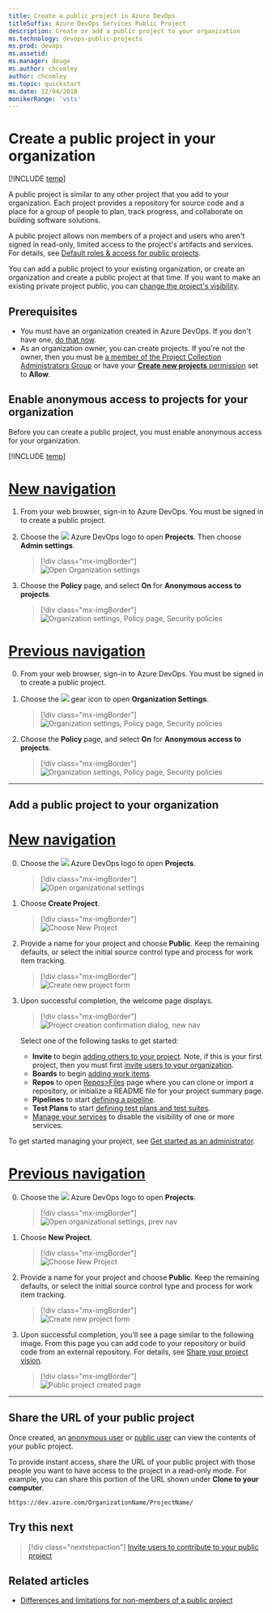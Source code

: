 ```yaml
---
title: Create a public project in Azure DevOps
titleSuffix: Azure DevOps Services Public Project  
description: Create or add a public project to your organization 
ms.technology: devops-public-projects
ms.prod: devops
ms.assetid: 
ms.manager: douge
ms.author: chcomley
author: chcomley
ms.topic: quickstart
ms.date: 12/04/2018
monikerRange: 'vsts'
---
```


# Create a public project in your organization

[!INCLUDE [temp](_shared/version-public-projects.md)]  

A public project is similar to any other project that you add to your organization. Each project provides a repository for source code and a place for a group of people to plan, track progress, and collaborate on building software solutions. 

A public project allows non members of a project and users who aren't signed in read-only, limited access to the project's artifacts and services. For details, see [Default roles & access for public projects](default-roles-access-public.md).   

You can add a public project to your existing organization, or create an organization and create a public project at that time. If you want to make an existing private project public, you can [change the project's visibility](make-project-public.md).


## Prerequisites

- You must have an organization created in Azure DevOps. If you don't have one, [do that now](../../user-guide/sign-up-invite-teammates.md).
- As an organization owner, you can create projects. If you're not the owner, then you must be [a member of the Project Collection Administrators Group](../security/set-project-collection-level-permissions.md#collection-level) or have your [**Create new projects** permission](../security/set-project-collection-level-permissions.md#collection-level) set to **Allow**.


## Enable anonymous access to projects for your organization

Before you can create a public project, you must enable anonymous access for your organization.

[!INCLUDE [temp](../../_shared/new-navigation-cloud.md)] 

# [New navigation](#tab/new-nav)

1. From your web browser, sign-in to Azure DevOps. You must be signed in to create a public project. 

2. Choose the ![](../../_img/icons/project-icon.png) Azure DevOps logo to open **Projects**. Then choose **Admin settings**. 

	> [!div class="mx-imgBorder"]  
	> ![Open Organization settings](../../_shared/_img/settings/open-admin-settings-vert.png)  

0. Choose the **Policy** page, and select **On** for **Anonymous access to projects**.     

	> [!div class="mx-imgBorder"]  
	> ![Organization settings, Policy page, Security policies](_img/create-public-project/open-policy-vert.png) 

# [Previous navigation](#tab/previous-nav)

0. From your web browser, sign-in to Azure DevOps. You must be signed in to create a public project. 

0. Choose the ![](../../_img/icons/gear-icon.png) gear icon to open **Organization Settings**.

	> [!div class="mx-imgBorder"]  
	> ![Organization settings, Policy page, Security policies](../../_shared/_img/settings/open-account-settings-horz-brn.png) 

0. Choose the **Policy** page, and select **On** for **Anonymous access to projects**.     

	> [!div class="mx-imgBorder"]  
	> ![Organization settings, Policy page, Security policies](_img/create-public-project/turn-on-anonymous-access.png)  


---


## Add a public project to your organization 

# [New navigation](#tab/new-nav)

0. Choose the ![](../../_img/icons/project-icon.png) Azure DevOps logo to open **Projects**. 

	> [!div class="mx-imgBorder"]  
	> ![Open organizational settings](../../_shared/_img/settings/open-projects-hub-vert-brn.png)  

0. Choose **Create Project**.

	> [!div class="mx-imgBorder"]  
	> ![Choose New Project](_img/create-public-project/add-proj-vert-brn.png)  

0. Provide a name for your project and choose **Public**. Keep the remaining defaults, or select the initial source control type and process for work item tracking. 

	> [!div class="mx-imgBorder"]  
	> ![Create new project form](_img/create-public-project/create-new-project-form-new-nav.png)

0. Upon successful completion, the welcome page displays.

	> [!div class="mx-imgBorder"]  
	> ![Project creation confirmation dialog, new nav](../projects/_img/create-project/project-creation-complete-new-nav.png)

	Select one of the following tasks to get started:  
	- **Invite** to begin [adding others to your project](../security/add-users-team-project.md). Note, if this is your first project, then you must first [invite users to your organization](../accounts/add-team-members.md). 
	- **Boards** to begin [adding work items](../../boards/work-items/view-add-work-items.md).
	- **Repos** to open [Repos>Files](../../repos/git/clone.md) page where you can clone or import a repository, or initialize a README file for your project summary page.
	- **Pipelines** to start [defining a pipeline](../../pipelines/index.md).
	- **Test Plans** to start [defining test plans and test suites](../../test/create-a-test-plan.md).
	- [Manage your services](../settings/set-services.md) to disable the visibility of one or more services.

To get started managing your project, see [Get started as an administrator](../../user-guide/project-admin-tutorial.md). 

# [Previous navigation](#tab/previous-nav)

0. Choose the ![](../../_img/icons/project-icon.png) Azure DevOps logo to open **Projects**. 

	> [!div class="mx-imgBorder"]  
	> ![Open organizational settings, prev nav](_img/create-public-project/open-org-hub.png)  

0. Choose **New Project**.

	> [!div class="mx-imgBorder"]  
	> ![Choose New Project](_img/create-public-project/choose-new-project.png)  

0. Provide a name for your project and choose **Public**. Keep the remaining defaults, or select the initial source control type and process for work item tracking. 

	> [!div class="mx-imgBorder"]  
	> ![Create new project form](_img/create-public-project/add-public-project-form.png)

0. Upon successful completion, you'll see a page similar to the following image. From this page you can add code to your repository or build code from an external repository. For details, see  [Share your project vision](../../project/wiki/project-vision-status.md).  

	> [!div class="mx-imgBorder"]  
	> ![Public project created page](_img/create-public-project/public-project-created.png)


---


## Share the URL of your public project

Once created, an [anonymous user](glossary-public.md#anonymous-user) or [public user](glossary-public.md#public-user) can view the contents of your public project. 
 
To provide instant access, share the URL of your public project with those people you want to have access to the project in a read-only mode. For example, you can share this portion of the URL shown under **Clone to your computer**.  

`https://dev.azure.com/OrganizationName/ProjectName/`


## Try this next
> [!div class="nextstepaction"]
> [Invite users to contribute to your public project](invite-users-public.md)


## Related articles 

- [Differences and limitations for non-members of a public project](feature-differences.md)